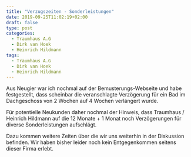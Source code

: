 ```yaml
---
title: "Verzugszeiten - Sonderleistungen"
date: 2019-09-25T11:02:19+02:00
draft: false
type: post
categories:
  - Traumhaus A.G
  - Dirk van Hoek
  - Heinrich Hildmann
tags:
  - Traumhaus A.G
  - Dirk van Hoek
  - Heinrich Hildmann
---
```


Aus Neugier war ich nochmal auf der Bemusterungs-Webseite und habe festgestellt, dass scheinbar die veranschlagte Verzögerung für ein Bad im Dachgeschoss von 2 Wochen auf 4 Wochen verlängert wurde. 

Für potentielle Neukunden daher nochmal der Hinweis, dass Traumhaus / Heinrich Hildmann auf die 12 Monate + 1 Monat noch Verzögerungen für diverse Sonderleistungen aufschlägt. 

Dazu kommen weitere Zeiten über die wir uns weiterhin in der Diskussion befinden. Wir haben bisher leider noch kein Entgegenkommen seitens dieser Firma erlebt.